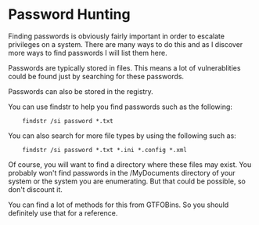 # Password Hunting

Finding passwords is obviously fairly important in order to escalate privileges on a system. There are many ways to do this and as I discover more ways to find passwords I will list them here.

Passwords are typically stored in files. This means a lot of vulnerablities could be found just by searching for these passwords.

Passwords can also be stored in the registry.

You can use findstr to help you find passwords such as the following:
```
    findstr /si password *.txt
```
You can also search for more file types by using the following such as:
```
    findstr /si password *.txt *.ini *.config *.xml
```
Of course, you will want to find a directory where these files may exist. You probably won't find passwords in the /MyDocuments directory of your system or the system you are enumerating. But that could be possible, so don't discount it.

You can find a lot of methods for this from GTFOBins. So you should definitely use that for a reference.